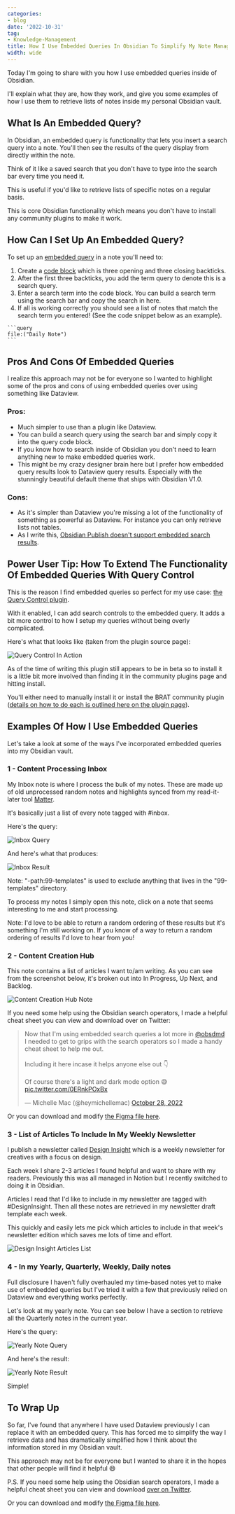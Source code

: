 ```yaml
---
categories:
- blog
date: '2022-10-31'
tag:
- Knowledge-Management
title: How I Use Embedded Queries In Obsidian To Simplify My Note Management
width: wide
---
```


Today I'm going to share with you how I use embedded queries inside of Obsidian. 

I'll explain what they are, how they work, and give you some examples of how I use them to retrieve lists of notes inside my personal Obsidian vault.

## What Is An Embedded Query?

In Obsidian, an embedded query is functionality that lets you insert a search query into a note. You'll then see the results of the query display from directly within the note.

Think of it like a saved search that you don't have to type into the search bar every time you need it.

This is useful if you'd like to retrieve lists of specific notes on a regular basis.

This is core Obsidian functionality which means you don't have to install any community plugins to make it work.

## How Can I Set Up An Embedded Query?

To set up an [embedded query](https://help.obsidian.md/Plugins/Search#Embed+search+results+in+a+note) in a note you'll need to:
1. Create a [code block](https://help.obsidian.md/How+to/Format+your+notes#Code+blocks) which is three opening and three closing backticks. 
2. After the first three backticks, you add the term query to denote this is a search query.
3. Enter a search term into the code block. You can build a search term using the search bar and copy the search in here.
4. If all is working correctly you should see a list of notes that match the search term you entered! (See the code snippet below as an example).

````
```query
file:("Daily Note")
```
````

## Pros And Cons Of Embedded Queries

I realize this approach may not be for everyone so I wanted to highlight some of the pros and cons of using embedded queries over using something like Dataview.

### Pros:
- Much simpler to use than a plugin like Dataview. 
- You can build a search query using the search bar and simply copy it into the query code block.
- If you know how to search inside of Obsidian you don't need to learn anything new to make embedded queries work.
- This might be my crazy designer brain here but I prefer how embedded query results look to Dataview query results. Especially with the stunningly beautiful default theme that ships with Obsidian V1.0.

### Cons:
- As it's simpler than Dataview you're missing a lot of the functionality of something as powerful as Dataview. For instance you can only retrieve lists not tables.
- As I write this, [Obsidian Publish doesn't support embedded search results](https://help.obsidian.md/Plugins/Search#Embed+search+results+in+a+note).

## Power User Tip: How To Extend The Functionality Of Embedded Queries With Query Control

This is the reason I find embedded queries so perfect for my use case: [the Query Control plugin](https://github.com/nothingislost/obsidian-query-control).

With it enabled, I can add search controls to the embedded query. It adds a bit more control to how I setup my queries without being overly complicated. 

Here's what that looks like (taken from the plugin source page):

![Query Control In Action](https://user-images.githubusercontent.com/89109712/154376835-08c1d3ab-b67c-4ca6-8261-abf41c38d7c1.gif)


As of the time of writing this plugin still appears to be in beta so to install it is a little bit more involved than finding it in the community plugins page and hitting install.

You'll either need to manually install it or install the BRAT community plugin ([details on how to do each is outlined here on the plugin page](https://github.com/nothingislost/obsidian-query-control#installing-via-brat)).

## Examples Of How I Use Embedded Queries

Let's take a look at some of the ways I've incorporated embedded queries into my Obsidian vault.

### 1 - Content Processing Inbox
My Inbox note is where I process the bulk of my notes. These are made up of old unprocessed random notes and highlights synced from my read-it-later tool [Matter](https://hq.getmatter.com/).

It's basically just a list of every note tagged with #inbox.

Here's the query:

![Inbox Query](/assets/images/2022/MXA22020/inbox-query.png)

And here's what that produces:

![Inbox Result](/assets/images/2022/MXA22020/inbox-results.png)

Note: "-path:99-templates" is used to exclude anything that lives in the "99-templates" directory.

To process my notes I simply open this note, click on a note that seems interesting to me and start processing. 

Note: I'd love to be able to return a random ordering of these results but it's something I'm still working on. If you know of a way to return a random ordering of results I'd love to hear from you!

### 2 - Content Creation Hub

This note contains a list of articles I want to/am writing. As you can see from the screenshot below, it's broken out into In Progress, Up Next, and Backlog.

![Content Creation Hub Note](/assets/images/2022/MXA22020/content-creation-hub.png)

If you need some help using the Obsidian search operators, I made a helpful cheat sheet you can view and download over on Twitter:

<blockquote class="twitter-tweet"><p lang="en" dir="ltr">Now that I&#39;m using embedded search queries a lot more in <a href="https://twitter.com/obsdmd?ref_src=twsrc%5Etfw">@obsdmd</a> I needed to get to grips with the search operators so I made a handy cheat sheet to help me out.<br><br>Including it here incase it helps anyone else out 👇<br><br>Of course there&#39;s a light and dark mode option 😅 <a href="https://t.co/0ERnkPOxBx">pic.twitter.com/0ERnkPOxBx</a></p>&mdash; Michelle Mac (@heymichellemac) <a href="https://twitter.com/heymichellemac/status/1585980871248867328?ref_src=twsrc%5Etfw">October 28, 2022</a></blockquote> <script async src="https://platform.twitter.com/widgets.js" charset="utf-8"></script>

Or you can download and modify [the Figma file here](https://www.figma.com/community/file/1168867974967146879).

### 3 - List of Articles To Include In My Weekly Newsletter

I publish a newsletter called [Design Insight](https://designinsight.substack.com/) which is a weekly newsletter for creatives with a focus on design.

Each week I share 2-3 articles I found helpful and want to share with my readers. Previously this was all managed in Notion but I recently switched to doing it in Obsidian.

Articles I read that I'd like to include in my newsletter are tagged with #DesignInsight. Then all these notes are retrieved in my newsletter draft template each week. 

This quickly and easily lets me pick which articles to include in that week's newsletter edition which saves me lots of time and effort.

![Design Insight Articles List](/assets/images/2022/MXA22020/design-insight-query.png)


### 4 - In my Yearly, Quarterly, Weekly, Daily notes

Full disclosure I haven't fully overhauled my time-based notes yet to make use of embedded queries but I've tried it with a few that previously relied on Dataview and everything works perfectly.

Let's look at my yearly note. You can see below I have a section to retrieve all the Quarterly notes in the current year.

Here's the query:

![Yearly Note Query](/assets/images/2022/MXA22020/years-query.png)

And here's the result:

![Yearly Note Result](/assets/images/2022/MXA22020/years-results.png)

Simple!


## To Wrap Up

So far, I've found that anywhere I have used Dataview previously I can replace it with an embedded query. This has forced me to simplify the way I retrieve data and has dramatically simplified how I think about the information stored in my Obsidian vault.

This approach may not be for everyone but I wanted to share it in the hopes that other people will find it helpful 😄

P.S. If you need some help using the Obsidian search operators, I made a helpful cheat sheet you can view and download [over on Twitter](https://twitter.com/heymichellemac/status/1585980871248867328).

Or you can download and modify [the Figma file here](https://www.figma.com/community/file/1168867974967146879).